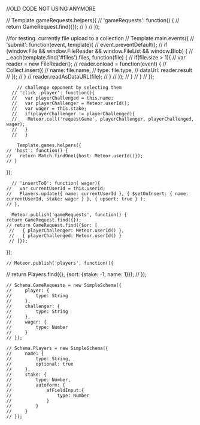 //OLD CODE NOT USING ANYMORE

  // Template.gameRequests.helpers({
  //   'gameRequests': function() {
  //     return GameRequest.find({});
  //   }
  // });


//for testing. currently file upload to a collection
  // Template.main.events({
  // 'submit': function(event, template){
  //   event.preventDefault();
  //   if (window.File && window.FileReader && window.FileList && window.Blob) {
  //     _.each(template.find('#files').files, function(file) {
  //       if(file.size > 1){
  //         var reader = new FileReader();
  //         reader.onload = function(event) {
  //           Collect.insert({
  //             name: file.name,
  //             type: file.type,
  //             dataUrl: reader.result
  //           });
  //         }
  //         reader.readAsDataURL(file);
  //       }
  //     });
  //   }
  //   }
  //   });

        // challenge opponent by selecting them
      // 'click .player': function(){
      //   var playerChallenged = this.name;
      //   var playerChallenger = Meteor.userId();
      //   var wager = this.stake;
      //   if(playerChallenger != playerChallenged){
      //    Meteor.call('requestGame', playerChallenger, playerChallenged, wager);
      //   } 
      //   }

        Template.games.helpers({
    // 'host': function() {
    //   return Match.findOne({host: Meteor.userId()});
    // }
  });

      // 'insertToQ': function( wager){
    //   var currentUserId = this.userId;
    //   Players.update({ name: currentUserId }, { $setOnInsert: { name: currentUserId, stake: wager } }, { upsert: true } ); 
    // },

      Meteor.publish('gameRequests', function() {
    return GameRequest.find({});
    // return GameRequest.find({$or: [
     //   { playerChallenger: Meteor.userId() }, 
     //   { playerChallenged: Meteor.userId() }
     // ]});
  });

    // Meteor.publish('players', function(){
  //     return Players.find({}, {sort: {stake: -1, name: 1}});
  // });



  <!-- <template name="gameRequests">
  <h2>Game Requests</h2>
  <ul>
  {{#each gameRequests}}
    <li>{{player}} vs {{challenged}} for {{wager}} at {{time}}</li>
  {{/each}}
  </ul>
</template> -->



<!--
<form>
    <input id="files" type="file">
    <input type="submit" value="submit">
</form>
    <a href="{{dataUrl}}" target="_blank">{{name}}</a>
    <h2>HOST</h2> 
    {{> hostMatch}}
-->

    // Schema.GameRequests = new SimpleSchema({
    //     player: {
    //         type: String
    //     },
    //     challenger: {
    //         type: String
    //     },
    //     wager: {
    //         type: Number
    //     }
    // });

    // Schema.Players = new SimpleSchema({
    //     name: {
    //         type: String,
    //         optional: true
    //     },
    //     stake: {
    //         type: Number,
    //         autoform: {
    //             afFieldInput:{
    //                 type: Number
    //             }
    //         }
    //     }
    // });